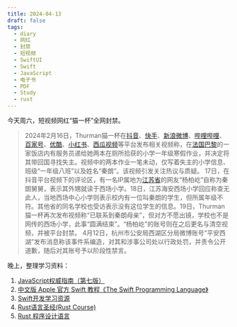 ```yaml
---
title: 2024-04-13
draft: false
tags:
  - diary
  - 网红
  - 封禁
  - 短视频
  - SwiftUI
  - Swift
  - JavaScript
  - 电子书
  - PDF
  - Study
  - rust
---
```

今天周六，短视频网红“猫一杯”全网封禁。 

> 2024年2月16日，Thurman猫一杯在[抖音](https://zh.wikipedia.org/wiki/%E6%8A%96%E9%9F%B3 "抖音")、[快手](https://zh.wikipedia.org/wiki/%E5%BF%AB%E6%89%8B_(%E8%BB%9F%E9%AB%94) "快手 (软件)")、[新浪微博](https://zh.wikipedia.org/wiki/%E6%96%B0%E6%B5%AA%E5%BE%AE%E5%8D%9A "新浪微博")、[哔哩哔哩](https://zh.wikipedia.org/wiki/%E5%93%94%E5%93%A9%E5%93%94%E5%93%A9 "哔哩哔哩")、[百家号](https://zh.wikipedia.org/wiki/%E7%99%BE%E5%AE%B6%E5%8F%B7 "百家号")、[优酷](https://zh.wikipedia.org/wiki/%E4%BC%98%E9%85%B7 "优酷")、[小红书](https://zh.wikipedia.org/wiki/%E5%B0%8F%E7%BA%A2%E4%B9%A6 "小红书")、[西瓜视频](https://zh.wikipedia.org/wiki/%E8%A5%BF%E7%93%9C%E8%A7%86%E9%A2%91 "西瓜视频")等平台发布相关视频称，在[法国](https://zh.wikipedia.org/wiki/%E6%B3%95%E5%9B%BD "法国")[巴黎](https://zh.wikipedia.org/wiki/%E5%B7%B4%E9%BB%8E "巴黎")的一家饭店内有服务员递给她两本在厕所拾获的小学一年级寒假作业，并决定将其带回国寻找失主。视频中的两本作业一笔未动，仅写着失主的小学信息、班级“一年级八班”以及姓名“秦朗”。该视频引发关注热议与质疑。
  17日，在抖音平台视频下的评论区，有一名IP属地为[江苏省](https://zh.wikipedia.org/wiki/%E6%B1%9F%E8%8B%8F%E7%9C%81 "江苏省")的网友“杨柏屹”自称为秦朗舅舅，表示其外甥就读于西场小学。18日，江苏海安西场小学回应称查无此人，当地西场中心小学则表示校内有一位叫秦朗的学生，但所属年级不符。其他省的同名学校也受访表示没有这位学生的信息。19日，Thurman猫一杯再次发布视频称“已联系到秦朗母亲”，但对方不愿出镜，学校也不是网传的西场小学，此事“圆满结束”。“杨柏屹”的账号则在之后更名与清空视频，并被平台封禁。
  4月12日，杭州市公安局西湖区分局微博账号“平安西湖”发布消息称该事件系编造，对其和涉事公司处以行政处罚，并责令公开道歉，随后对其账号予以阶段性禁言。

晚上，整理学习资料：
1. [JavaScript权威指南（第七版）](https://zh.z-library.se/book/22314257/5dc6fc/javascript%E6%9D%83%E5%A8%81%E6%8C%87%E5%8D%97%E7%AC%AC%E4%B8%83%E7%89%88.html)
2. [中文版 Apple 官方 Swift 教程《The Swift Programming Language》](https://github.com/SwiftGGTeam/the-swift-programming-language-in-chinese)
3. [Swift开发学习资源](https://github.com/Lax/Learn-iOS-Swift-by-Examples) 
4. [Rust语言圣经(Rust Course)](https://course.rs/about-book.html)
5. [Rust 程序设计语言](https://kaisery.github.io/trpl-zh-cn)